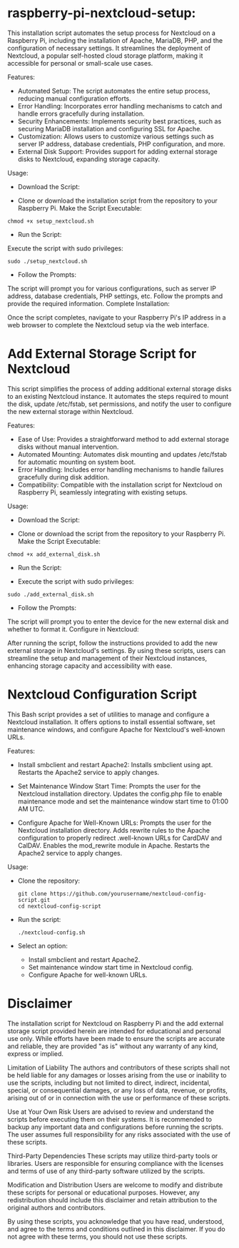 # raspberry-pi-nextcloud-setup:
This installation script automates the setup process for Nextcloud on a Raspberry Pi, including the installation of Apache, MariaDB, PHP, and the configuration of necessary settings. It streamlines the deployment of Nextcloud, a popular self-hosted cloud storage platform, making it accessible for personal or small-scale use cases.

Features:
- Automated Setup: The script automates the entire setup process, reducing manual configuration efforts.
- Error Handling: Incorporates error handling mechanisms to catch and handle errors gracefully during installation.
- Security Enhancements: Implements security best practices, such as securing MariaDB installation and configuring SSL for Apache.
- Customization: Allows users to customize various settings such as server IP address, database credentials, PHP configuration, and more.
- External Disk Support: Provides support for adding external storage disks to Nextcloud, expanding storage capacity.

Usage:
- Download the Script:

- Clone or download the installation script from the repository to your Raspberry Pi.
Make the Script Executable:
```
chmod +x setup_nextcloud.sh
```

- Run the Script:

Execute the script with sudo privileges:
```
sudo ./setup_nextcloud.sh
```

- Follow the Prompts:

The script will prompt you for various configurations, such as server IP address, database credentials, PHP settings, etc. Follow the prompts and provide the required information.
Complete Installation:

Once the script completes, navigate to your Raspberry Pi's IP address in a web browser to complete the Nextcloud setup via the web interface.

# Add External Storage Script for Nextcloud
This script simplifies the process of adding additional external storage disks to an existing Nextcloud instance. It automates the steps required to mount the disk, update /etc/fstab, set permissions, and notify the user to configure the new external storage within Nextcloud.

Features:
- Ease of Use: Provides a straightforward method to add external storage disks without manual intervention.
- Automated Mounting: Automates disk mounting and updates /etc/fstab for automatic mounting on system boot.
- Error Handling: Includes error handling mechanisms to handle failures gracefully during disk addition.
- Compatibility: Compatible with the installation script for Nextcloud on Raspberry Pi, seamlessly integrating with existing setups.

Usage:
- Download the Script:

- Clone or download the script from the repository to your Raspberry Pi.
Make the Script Executable:
```
chmod +x add_external_disk.sh
```

- Run the Script:

- Execute the script with sudo privileges:
```
sudo ./add_external_disk.sh
```

- Follow the Prompts:

The script will prompt you to enter the device for the new external disk and whether to format it.
Configure in Nextcloud:

After running the script, follow the instructions provided to add the new external storage in Nextcloud's settings.
By using these scripts, users can streamline the setup and management of their Nextcloud instances, enhancing storage capacity and accessibility with ease.

# Nextcloud Configuration Script
This Bash script provides a set of utilities to manage and configure a Nextcloud installation. It offers options to install essential software, set maintenance windows, and configure Apache for Nextcloud's well-known URLs.

Features:
- Install smbclient and restart Apache2:
Installs smbclient using apt.
Restarts the Apache2 service to apply changes.

- Set Maintenance Window Start Time:
Prompts the user for the Nextcloud installation directory.
Updates the config.php file to enable maintenance mode and set the maintenance window start time to 01:00 AM UTC.

- Configure Apache for Well-Known URLs:
Prompts the user for the Nextcloud installation directory.
Adds rewrite rules to the Apache configuration to properly redirect .well-known URLs for CardDAV and CalDAV.
Enables the mod_rewrite module in Apache.
Restarts the Apache2 service to apply changes.

Usage:
- Clone the repository:
  ```
  git clone https://github.com/yourusername/nextcloud-config-script.git
  cd nextcloud-config-script
  ```

- Run the script:
  ```
  ./nextcloud-config.sh
  ```

- Select an option:
  * Install smbclient and restart Apache2.
  * Set maintenance window start time in Nextcloud config.
  *  Configure Apache for well-known URLs.

# Disclaimer
The installation script for Nextcloud on Raspberry Pi and the add external storage script provided herein are intended for educational and personal use only. While efforts have been made to ensure the scripts are accurate and reliable, they are provided "as is" without any warranty of any kind, express or implied.

Limitation of Liability
The authors and contributors of these scripts shall not be held liable for any damages or losses arising from the use or inability to use the scripts, including but not limited to direct, indirect, incidental, special, or consequential damages, or any loss of data, revenue, or profits, arising out of or in connection with the use or performance of these scripts.

Use at Your Own Risk
Users are advised to review and understand the scripts before executing them on their systems. It is recommended to backup any important data and configurations before running the scripts. The user assumes full responsibility for any risks associated with the use of these scripts.

Third-Party Dependencies
These scripts may utilize third-party tools or libraries. Users are responsible for ensuring compliance with the licenses and terms of use of any third-party software utilized by the scripts.

Modification and Distribution
Users are welcome to modify and distribute these scripts for personal or educational purposes. However, any redistribution should include this disclaimer and retain attribution to the original authors and contributors.

By using these scripts, you acknowledge that you have read, understood, and agree to the terms and conditions outlined in this disclaimer. If you do not agree with these terms, you should not use these scripts.

